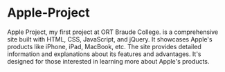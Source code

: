 # Apple-Project
Apple Project, my first project at ORT Braude College. is a comprehensive site built with HTML, CSS, JavaScript, and jQuery. It showcases Apple's products like iPhone, iPad, MacBook, etc. The site provides detailed information and explanations about its features and advantages. It's designed for those interested in learning more about Apple's products.
